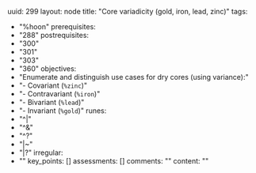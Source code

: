 uuid: 299
layout: node
title: "Core variadicity (gold, iron, lead, zinc)"
tags:
 - "%hoon"
prerequisites:
  - "288"
postrequisites:
  - "300"
  - "301"
  - "303"
  - "360"
objectives:
  - "Enumerate and distinguish use cases for dry cores (using variance):"
  - "- Covariant (`%zinc`)"
  - "- Contravariant (`%iron`)"
  - "- Bivariant (`%lead`)"
  - "- Invariant (`%gold`)"
runes:
  - "^|"
  - "^&"
  - "^?"
  - "|~"
  - "|?"
irregular:
  - ""
key_points: []
assessments: []
comments: ""
content: ""